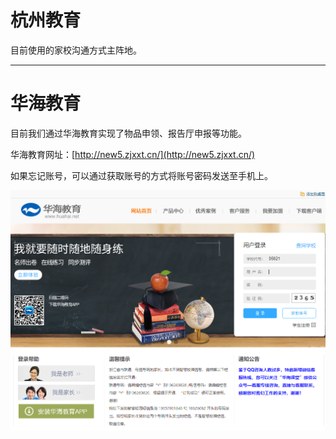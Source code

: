 # 杭州教育

目前使用的家校沟通方式主阵地。

---

# 华海教育

目前我们通过华海教育实现了物品申领、报告厅申报等功能。

华海教育网址：[http://new5.zjxxt.cn/](http://new5.zjxxt.cn/)

如果忘记账号，可以通过获取账号的方式将账号密码发送至手机上。

![](/assets/hhjy.png)

